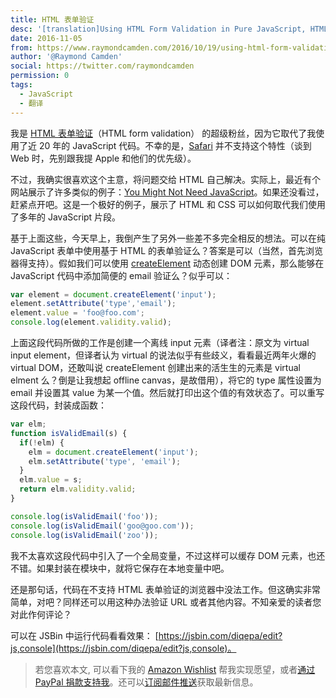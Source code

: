 ```yaml
---
title: HTML 表单验证
desc: '[translation]Using HTML Form Validation in Pure JavaScript, HTML 表单验证'
date: 2016-11-05
from: https://www.raymondcamden.com/2016/10/19/using-html-form-validation-in-pure-javascript
author: '@Raymond Camden'
social: https://twitter.com/raymondcamden
permission: 0
tags:
  - JavaScript
  - 翻译
---
```


我是 [HTML 表单验证](https://developer.mozilla.org/en-US/docs/Web/Guide/HTML/Forms/Data_form_validation)（HTML form validation） 的超级粉丝，因为它取代了我使用了近 20 年的 JavaScript 代码。不幸的是，[Safari](http://caniuse.com/#feat=form-validation) 并不支持这个特性（谈到 Web 时，先别跟我提 Apple 和他们的优先级）。

<caniuse src="/caniuse/embed.html?feat=form-validation&amp;periods=future_3,future_2,future_1,current,past_1,past_2,past_3,past_4,past_5"></caniuse>

不过，我确实很喜欢这个主意，将问题交给 HTML 自己解决。实际上，最近有个网站展示了许多类似的例子：[You Might Not Need JavaScript](http://youmightnotneedjs.com/)。如果还没看过，赶紧点开吧。这是一个极好的例子，展示了 HTML 和 CSS 可以如何取代我们使用了多年的 JavaScript 片段。


基于上面这些，今天早上，我倒产生了另外一些差不多完全相反的想法。可以在纯 JavaScript 表单中使用基于 HTML 的表单验证么？答案是可以（当然，首先浏览器得支持）。假如我们可以使用 [createElement](https://developer.mozilla.org/en-US/docs/Web/API/Document/createElement) 动态创建 DOM 元素，那么能够在 JavaScript 代码中添加简便的 email 验证么？似乎可以：

```javascript
var element = document.createElement('input');
element.setAttribute('type','email');
element.value = 'foo@foo.com';
console.log(element.validity.valid); 
```

上面这段代码所做的工作是创建一个离线 input 元素（译者注：原文为 virtual input element，但译者认为 virtual 的说法似乎有些歧义，看看最近两年火爆的 virtual DOM，还敢叫说 createElement 创建出来的活生生的元素是 virtual elment 么？倒是让我想起 offline canvas，是故借用），将它的 type 属性设置为 email 并设置其 value 为某一个值。然后就打印出这个值的有效状态了。可以重写这段代码，封装成函数：

```javascript
var elm;
function isValidEmail(s) {
  if(!elm) {
    elm = document.createElement('input');
    elm.setAttribute('type', 'email');
  }
  elm.value = s;
  return elm.validity.valid;
}

console.log(isValidEmail('foo'));
console.log(isValidEmail('goo@goo.com'));
console.log(isValidEmail('zoo')); 
```

我不太喜欢这段代码中引入了一个全局变量，不过这样可以缓存 DOM 元素，也还不错。如果封装在模块中，就将它保存在本地变量中吧。

还是那句话，代码在不支持 HTML 表单验证的浏览器中没法工作。但这确实非常简单，对吧？同样还可以用这种办法验证 URL 或者其他内容。不知亲爱的读者您对此作何评论？

可以在 JSBin 中运行代码看看效果： [https://jsbin.com/diqepa/edit?js,console](https://jsbin.com/diqepa/edit?js,console)。

> 若您喜欢本文, 可以看下我的 [Amazon Wishlist](http://www.amazon.com/gp/registry/wishlist/2TCL1D08EZEYE/ref=cm_wl_rlist_go_v?) 帮我实现愿望，或者[通过 PayPal 捐款支持我](https://paypal.me/RaymondCamden)。还可以[订阅邮件推送](https://feedburner.google.com/fb/a/mailverify?uri=RaymondCamdensBlog)获取最新信息。
